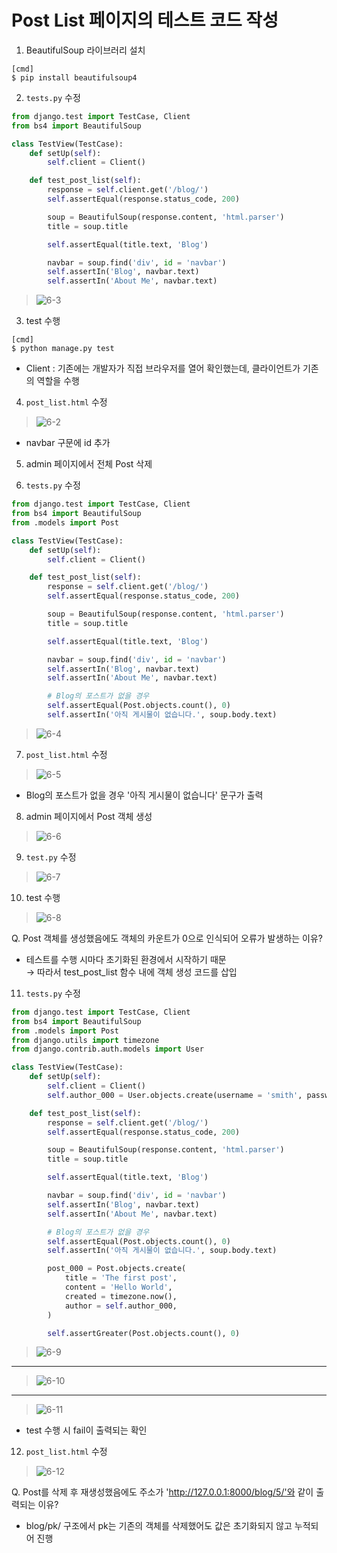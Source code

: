 # Post List 페이지의 테스트 코드 작성
1. BeautifulSoup 라이브러리 설치
```
[cmd]
$ pip install beautifulsoup4 
```

2. `tests.py` 수정
~~~python
from django.test import TestCase, Client
from bs4 import BeautifulSoup

class TestView(TestCase):
    def setUp(self):
        self.client = Client()

    def test_post_list(self):
        response = self.client.get('/blog/')
        self.assertEqual(response.status_code, 200)

        soup = BeautifulSoup(response.content, 'html.parser')
        title = soup.title

        self.assertEqual(title.text, 'Blog')

        navbar = soup.find('div', id = 'navbar')
        self.assertIn('Blog', navbar.text)
        self.assertIn('About Me', navbar.text)
~~~
> ![6-3](https://user-images.githubusercontent.com/48504392/79629093-71e7c380-8181-11ea-9e0a-909cdcbe7ac0.png)  

3. test 수행
~~~
[cmd]
$ python manage.py test
~~~
- Client : 기존에는 개발자가 직접 브라우저를 열어 확인했는데, 클라이언트가 기존의 역할을 수행  

4. `post_list.html` 수정  
> ![6-2](https://user-images.githubusercontent.com/48504392/79629091-714f2d00-8181-11ea-8e1a-739179fdff1b.png)  
- navbar 구문에 id 추가  

5. admin 페이지에서 전체 Post 삭제  

6. `tests.py` 수정  
~~~python
from django.test import TestCase, Client
from bs4 import BeautifulSoup
from .models import Post

class TestView(TestCase):
    def setUp(self):
        self.client = Client()

    def test_post_list(self):
        response = self.client.get('/blog/')
        self.assertEqual(response.status_code, 200)

        soup = BeautifulSoup(response.content, 'html.parser')
        title = soup.title

        self.assertEqual(title.text, 'Blog')

        navbar = soup.find('div', id = 'navbar')
        self.assertIn('Blog', navbar.text)
        self.assertIn('About Me', navbar.text)

        # Blog의 포스트가 없을 경우
        self.assertEqual(Post.objects.count(), 0)
        self.assertIn('아직 게시물이 없습니다.', soup.body.text)
~~~
> ![6-4](https://user-images.githubusercontent.com/48504392/79629094-71e7c380-8181-11ea-91bf-5517c0d31c9d.png)  

7. `post_list.html` 수정  
> ![6-5](https://user-images.githubusercontent.com/48504392/79629095-72805a00-8181-11ea-9b03-5f05b60d62e5.png)  
- Blog의 포스트가 없을 경우 '아직 게시물이 없습니다' 문구가 출력

8. admin 페이지에서 Post 객체 생성  
> ![6-6](https://user-images.githubusercontent.com/48504392/79629096-7318f080-8181-11ea-90f3-44037b6652eb.png)

9. `test.py` 수정  
> ![6-7](https://user-images.githubusercontent.com/48504392/79629097-73b18700-8181-11ea-9b05-bf29f96f24fc.png)  

10. test 수행  
> ![6-8](https://user-images.githubusercontent.com/48504392/79629098-73b18700-8181-11ea-8b02-adbc2d5ffc26.png)  

Q. Post 객체를 생성했음에도 객체의 카운트가 0으로 인식되어 오류가 발생하는 이유?  
- 테스트를 수행 시마다 초기화된 환경에서 시작하기 때문  
    → 따라서 test_post_list 함수 내에 객체 생성 코드를 삽입  

11. `tests.py` 수정  
~~~python
from django.test import TestCase, Client
from bs4 import BeautifulSoup
from .models import Post
from django.utils import timezone
from django.contrib.auth.models import User

class TestView(TestCase):
    def setUp(self):
        self.client = Client()
        self.author_000 = User.objects.create(username = 'smith', password = 'nopassword')

    def test_post_list(self):
        response = self.client.get('/blog/')
        self.assertEqual(response.status_code, 200)

        soup = BeautifulSoup(response.content, 'html.parser')
        title = soup.title

        self.assertEqual(title.text, 'Blog')

        navbar = soup.find('div', id = 'navbar')
        self.assertIn('Blog', navbar.text)
        self.assertIn('About Me', navbar.text)

        # Blog의 포스트가 없을 경우
        self.assertEqual(Post.objects.count(), 0)
        self.assertIn('아직 게시물이 없습니다.', soup.body.text)

        post_000 = Post.objects.create(
            title = 'The first post',
            content = 'Hello World',
            created = timezone.now(),
            author = self.author_000,
        )

        self.assertGreater(Post.objects.count(), 0)
~~~
> ![6-9](https://user-images.githubusercontent.com/48504392/79629099-744a1d80-8181-11ea-9cd5-08986f0c7316.png)  
___
> ![6-10](https://user-images.githubusercontent.com/48504392/79629100-74e2b400-8181-11ea-9044-0be4621b5293.png)  
___
> ![6-11](https://user-images.githubusercontent.com/48504392/79629101-757b4a80-8181-11ea-8a99-6d1133bc4ccc.png)  
- test 수행 시 fail이 출력되는  확인  

12. `post_list.html` 수정  
> ![6-12](https://user-images.githubusercontent.com/48504392/79629102-757b4a80-8181-11ea-9124-95450f054c8e.png)  

Q. Post를 삭제 후 재생성했음에도 주소가 'http://127.0.0.1:8000/blog/5/'와 같이 출력되는 이유?  
- blog/pk/ 구조에서 pk는 기존의 객체를 삭제했어도 값은 초기화되지 않고 누적되어 진행  
